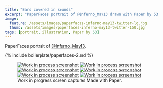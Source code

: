 ```yaml
---
title: "Ears covered in sounds"
excerpt: "PaperFaces portrait of @Inferno_May13 drawn with Paper by 53 on an iPad."
image: 
  feature: /assets/images/paperfaces-inferno-may13-twitter-lg.jpg
  thumb: /assets/images/paperfaces-inferno-may13-twitter-150.jpg
tags: [portrait, illustration, Paper by 53]
---
```


PaperFaces portrait of [@Inferno_May13](http://twitter.com/Inferno_May13).

{% include boilerplate/paperfaces-2.md %}

<figure class="third">
	<a href="{{ site.url }}/assets/images/paperfaces-inferno-may13-process-1-lg.jpg"><img src="{{ site.url }}/assets/images/paperfaces-inferno-may13-process-1-600.jpg" alt="Work in process screenshot"></a>
	<a href="{{ site.url }}/assets/images/paperfaces-inferno-may13-process-2-lg.jpg"><img src="{{ site.url }}/assets/images/paperfaces-inferno-may13-process-2-600.jpg" alt="Work in process screenshot"></a>
	<a href="{{ site.url }}/assets/images/paperfaces-inferno-may13-process-3-lg.jpg"><img src="{{ site.url }}/assets/images/paperfaces-inferno-may13-process-3-600.jpg" alt="Work in process screenshot"></a>
	<a href="{{ site.url }}/assets/images/paperfaces-inferno-may13-process-4-lg.jpg"><img src="{{ site.url }}/assets/images/paperfaces-inferno-may13-process-4-600.jpg" alt="Work in process screenshot"></a>
	<a href="{{ site.url }}/assets/images/paperfaces-inferno-may13-process-5-lg.jpg"><img src="{{ site.url }}/assets/images/paperfaces-inferno-may13-process-5-600.jpg" alt="Work in process screenshot"></a>
	<a href="{{ site.url }}/assets/images/paperfaces-inferno-may13-process-6-lg.jpg"><img src="{{ site.url }}/assets/images/paperfaces-inferno-may13-process-6-600.jpg" alt="Work in process screenshot"></a>
	<figcaption>Work in progress screen captures Made with Paper.</figcaption>
</figure>